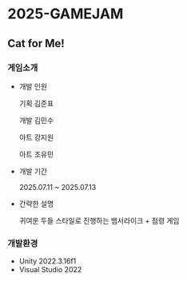 # 2025-GAMEJAM

## Cat for Me!


### 게임소개
+ 개발 인원
  
    기획 김준표

    개발 김민수

    아트 강지원

    아트 조유민
  
+ 개발 기간
  
    2025.07.11 ~ 2025.07.13
  
+ 간략한 설명
  
    귀여운 두들 스타일로 진행하는 뱀서라이크 + 점령 게임
  

### 개발환경
+ Unity 2022.3.16f1
+ Visual Studio 2022

